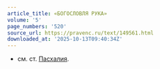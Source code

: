 ```yaml
---
article_title: «БОГОСЛОВЛЯ РУКА»
volume: '5'
page_numbers: '520'
source_url: https://pravenc.ru/text/149561.html
downloaded_at: '2025-10-13T09:40:34Z'
---
```


- см. ст. [Пасхалия](https://pravenc.ru/text/Пасхалия.html).
